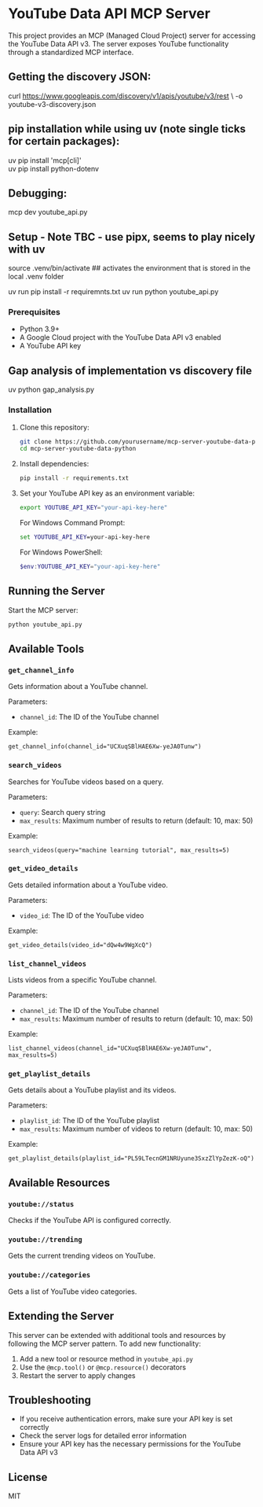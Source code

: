 # YouTube Data API MCP Server

This project provides an MCP (Managed Cloud Project) server for accessing the YouTube Data API v3. The server exposes YouTube functionality through a standardized MCP interface.

## Getting the discovery JSON:
curl https://www.googleapis.com/discovery/v1/apis/youtube/v3/rest \ -o youtube-v3-discovery.json


## pip installation while using uv (note single ticks for certain packages):
uv pip install 'mcp[cli]'  
uv pip install python-dotenv

## Debugging:
mcp dev youtube_api.py 



## Setup - Note TBC - use pipx, seems to play nicely with uv
source .venv/bin/activate ## activates the environment that is stored in the local .venv folder

uv run pip install -r requiremnts.txt
uv run python youtube_api.py

### Prerequisites

- Python 3.9+
- A Google Cloud project with the YouTube Data API v3 enabled
- A YouTube API key

## Gap analysis of implementation vs discovery file
uv python gap_analysis.py

### Installation

1. Clone this repository:
   ```bash
   git clone https://github.com/yourusername/mcp-server-youtube-data-python.git
   cd mcp-server-youtube-data-python
   ```

2. Install dependencies:
   ```bash
   pip install -r requirements.txt
   ```

3. Set your YouTube API key as an environment variable:
   ```bash
   export YOUTUBE_API_KEY="your-api-key-here"
   ```

   For Windows Command Prompt:
   ```cmd
   set YOUTUBE_API_KEY=your-api-key-here
   ```

   For Windows PowerShell:
   ```powershell
   $env:YOUTUBE_API_KEY="your-api-key-here"
   ```

## Running the Server

Start the MCP server:

```bash
python youtube_api.py
```

## Available Tools

### `get_channel_info`

Gets information about a YouTube channel.

Parameters:
- `channel_id`: The ID of the YouTube channel

Example:
```
get_channel_info(channel_id="UCXuqSBlHAE6Xw-yeJA0Tunw")
```

### `search_videos`

Searches for YouTube videos based on a query.

Parameters:
- `query`: Search query string
- `max_results`: Maximum number of results to return (default: 10, max: 50)

Example:
```
search_videos(query="machine learning tutorial", max_results=5)
```

### `get_video_details`

Gets detailed information about a YouTube video.

Parameters:
- `video_id`: The ID of the YouTube video

Example:
```
get_video_details(video_id="dQw4w9WgXcQ")
```

### `list_channel_videos`

Lists videos from a specific YouTube channel.

Parameters:
- `channel_id`: The ID of the YouTube channel
- `max_results`: Maximum number of results to return (default: 10, max: 50)

Example:
```
list_channel_videos(channel_id="UCXuqSBlHAE6Xw-yeJA0Tunw", max_results=5)
```

### `get_playlist_details`

Gets details about a YouTube playlist and its videos.

Parameters:
- `playlist_id`: The ID of the YouTube playlist
- `max_results`: Maximum number of videos to return (default: 10, max: 50)

Example:
```
get_playlist_details(playlist_id="PL59LTecnGM1NRUyune3SxzZlYpZezK-oQ")
```

## Available Resources

### `youtube://status`

Checks if the YouTube API is configured correctly.

### `youtube://trending`

Gets the current trending videos on YouTube.

### `youtube://categories`

Gets a list of YouTube video categories.

## Extending the Server

This server can be extended with additional tools and resources by following the MCP server pattern. To add new functionality:

1. Add a new tool or resource method in `youtube_api.py`
2. Use the `@mcp.tool()` or `@mcp.resource()` decorators
3. Restart the server to apply changes

## Troubleshooting

- If you receive authentication errors, make sure your API key is set correctly
- Check the server logs for detailed error information
- Ensure your API key has the necessary permissions for the YouTube Data API v3

## License

MIT
